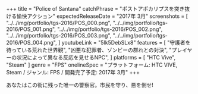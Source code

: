 +++
title = "Police of Santana"
catchPhrase = "ポストアポカリプスを突き抜ける愉快アクション"
expectedReleaseDate = "2017年 3月"
screenshots = [
"../../img/portfolio/tgs-2016/POS_000.png",
"../../img/portfolio/tgs-2016/POS_001.png",
"../../img/portfolio/tgs-2016/POS_002.png",
"../../img/portfolio/tgs-2016/POS_003.png",
"../../img/portfolio/tgs-2016/POS_004.png",
]
youtubeLink = "5Ik5DebSLx8"
features = [
  "守護者を待っている荒れた世界観",
  "凶悪な犯罪者、ゾンビーの群れとの対決",
  "プレイヤーの状況によって異なる反応を見せるNPC",
]
platforms = [
  "HTC Vive",
  "Steam"
]
genre = "FPS"
onelineSpec = "プラットフォーム: HTC VIVE, Steam / ジャンル: FPS / 開発完了予定: 2017年 3月"
+++

あなたはこの街に残った唯一の警察官。市民を守り、悪を倒せ!
